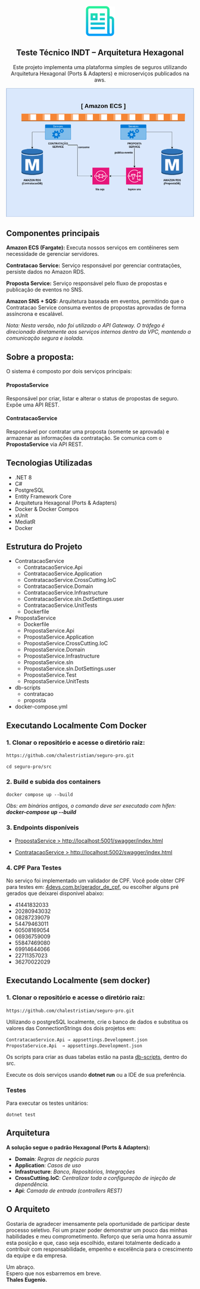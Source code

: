 <a name="readme-top" id="readme-top"></a>

<!-- PROJECT ICON -->
<br />
<div align="center">
  <p>
    <img src="readme_img/logo.png" alt="Logo" width="80" height="80">
  </p>

  <h2 align="center">Teste Técnico INDT – Arquitetura Hexagonal</h2>

  <p align="center">
  Este projeto implementa uma plataforma simples de seguros utilizando Arquitetura Hexagonal (Ports & Adapters) e microserviços publicados na aws.
  </p>
   <p>
    <img src="readme_img/aws.drawio.png" alt="Logo">
 </p>
</div>
 

## Componentes principais

**Amazon ECS (Fargate):** Executa nossos serviços em contêineres sem necessidade de gerenciar servidores.

**Contratacao Service:** Serviço responsável por gerenciar contratações, persiste dados no Amazon RDS.

**Proposta Service:** Serviço responsável pelo fluxo de propostas e publicação de eventos no SNS.

**Amazon SNS + SQS:** Arquitetura baseada em eventos, permitindo que o Contratacao Service consuma eventos de propostas aprovadas de forma assíncrona e escalável.

*Nota: Nesta versão, não foi utilizado o API Gateway. O tráfego é direcionado diretamente aos serviços internos dentro da VPC, mantendo a comunicação segura e isolada.*

## Sobre a proposta:

O sistema é composto por dois serviços principais:

#### PropostaService
Responsável por criar, listar e alterar o status de propostas de seguro. Expõe uma API REST.

#### ContratacaoService
Responsável por contratar uma proposta (somente se aprovada) e armazenar as informações da contratação.
Se comunica com o **PropostaService** via API REST.

## Tecnologias Utilizadas

- .NET 8
- C#
- PostgreSQL
- Entity Framework Core
- Arquitetura Hexagonal (Ports & Adapters)
- Docker & Docker Compos
- xUnit
- MediatR
- Docker

## Estrutura do Projeto

- ContratacaoService
  - ContratacaoService.Api
  - ContratacaoService.Application
  - ContratacaoService.CrossCutting.IoC
  - ContratacaoService.Domain
  - ContratacaoService.Infrastructure
  - ContratacaoService.sln.DotSettings.user
  - ContratacaoService.UnitTests
  - Dockerfile
- PropostaService
  - Dockerfile
  - PropostaService.Api
  - PropostaService.Application
  - PropostaService.CrossCutting.IoC
  - PropostaService.Domain
  - PropostaService.Infrastructure
  - PropostaService.sln
  - PropostaService.sln.DotSettings.user
  - PropostaService.Test
  - PropostaService.UnitTests
- db-scripts
  - contratacao
  - proposta
- docker-compose.yml

## Executando Localmente Com Docker

### 1. Clonar o repositório e acesse o diretório raiz:

```
https://github.com/chalestristian/seguro-pro.git
```

```
cd seguro-pro/src
```
### 2. Build e subida dos containers

```
docker compose up --build
```

*Obs: em binários antigos, o comando deve ser executado com hífen: **docker-compose up --build***

### 3. Endpoints disponíveis

- [PropostaService > http://localhost:5001/swagger/index.html](http://localhost:5001/swagger/index.html)

- [ContratacaoService > http://localhost:5002/swagger/index.html](http://localhost:5002/swagger/index.html)

### 4. CPF Para Testes

No serviço foi implementado um validador de  CPF. Você pode obter CPF para testes em: [4devs.com.br/gerador_de_cpf](https://www.4devs.com.br/gerador_de_cpf), ou escolher alguns pré gerados que deixarei disponivel abaixo:

- 41441832033
- 20280943032
- 08287239079
- 54479463011
- 60508169054
- 06936759009
- 55847469080
- 69914644066
- 22711357023
- 36270022029

## Executando Localmente (sem docker)

### 1. Clonar o repositório e acesse o diretório raiz:

```
https://github.com/chalestristian/seguro-pro.git
```

Utilizando o postgreSQL localmente, crie o banco de dados e substitua os valores das ConnectionStrings dos dois projetos em:

```
ContratacaoService.Api → appsettings.Development.json
PropostaService.Api  → appsettings.Development.json
```
Os scripts para criar as duas tabelas estão na pasta [db-scripts](https://github.com/chalestristian/seguro-pro/tree/main/src/db-scripts), dentro do src.

Execute os dois serviços usando **dotnet run** ou a IDE de sua preferência.


### Testes
Para executar os testes unitários:

```
dotnet test
```
## Arquitetura
**A solução segue o padrão Hexagonal (Ports & Adapters):**

- **Domain**: *Regras de negócio puras*
- **Application**: *Casos de uso*
- **Infrastructure**: *Banco, Repositórios, Integrações*
- **CrossCutting.IoC**: *Centralizar toda a configuração de injeção de dependência.*
- **Api**: *Camada de entrada (controllers REST)*

## O Arquiteto

Gostaria de agradecer imensamente pela oportunidade de participar deste processo seletivo.
Foi um prazer poder demonstrar um pouco das minhas habilidades e meu comprometimento.
Reforço que seria uma honra assumir esta posição e que, caso seja escolhido, estarei totalmente dedicado a contribuir com responsabilidade, empenho e excelência para o crescimento da equipe e da empresa.

Um abraço.  
Espero que nos esbarremos em breve.   
**Thales Eugenio.**